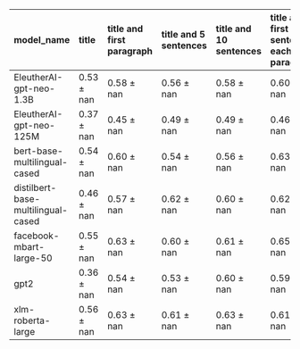 | model_name                         | title          | title and first paragraph   | title and 5 sentences   | title and 10 sentences   | title and first sentence each paragraph   | raw text           |
|:-----------------------------------|:---------------|:----------------------------|:------------------------|:-------------------------|:------------------------------------------|:-------------------|
| EleutherAI-gpt-neo-1.3B            | 0.53 $\pm$ nan | 0.58 $\pm$ nan              | 0.56 $\pm$ nan          | 0.58 $\pm$ nan           | 0.60 $\pm$ nan                            | 0                  |
| EleutherAI-gpt-neo-125M            | 0.37 $\pm$ nan | 0.45 $\pm$ nan              | 0.49 $\pm$ nan          | 0.49 $\pm$ nan           | 0.46 $\pm$ nan                            | 0.64 $\pm$ nan     |
| bert-base-multilingual-cased       | 0.54 $\pm$ nan | 0.60 $\pm$ nan              | 0.54 $\pm$ nan          | 0.56 $\pm$ nan           | 0.63 $\pm$ nan                            | **0.66 $\pm$ nan** |
| distilbert-base-multilingual-cased | 0.46 $\pm$ nan | 0.57 $\pm$ nan              | 0.62 $\pm$ nan          | 0.60 $\pm$ nan           | 0.62 $\pm$ nan                            | 0.63 $\pm$ nan     |
| facebook-mbart-large-50            | 0.55 $\pm$ nan | 0.63 $\pm$ nan              | 0.60 $\pm$ nan          | 0.61 $\pm$ nan           | 0.65 $\pm$ nan                            | 0.64 $\pm$ nan     |
| gpt2                               | 0.36 $\pm$ nan | 0.54 $\pm$ nan              | 0.53 $\pm$ nan          | 0.60 $\pm$ nan           | 0.59 $\pm$ nan                            | 0.62 $\pm$ nan     |
| xlm-roberta-large                  | 0.56 $\pm$ nan | 0.63 $\pm$ nan              | 0.61 $\pm$ nan          | 0.63 $\pm$ nan           | 0.61 $\pm$ nan                            | 0.63 $\pm$ nan     |